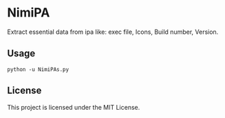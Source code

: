 # NimiPA
Extract essential data from ipa like:
exec file, Icons, Build number, Version.

## Usage
```
python -u NimiPAs.py
```

## License 
This project is licensed under the MIT License.
